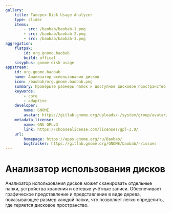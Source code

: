 ```yaml
---
gallery: 
    title: Галерея Disk Usage Analyzer
    type: slider
    items: 
        - src: /baobab/baobab-1.png
        - src: /baobab/baobab-2.png
        - src: /baobab/baobab-3.png
aggregation:
    flatpak: 
        id: org.gnome.baobab
        build: offical
    sisyphus: gnome-disk-usage
appstream:
    id: org.gnome.baobab
    name: Анализатор использования дисков
    icon: /baobab/org.gnome.baobab.png
    summary: Проверьте размеры папок и доступное дисковое пространство
    keywords:
        - core
        - adaptive
    developer: 
        name: GNOME
        avatar: https://gitlab.gnome.org/uploads/-/system/group/avatar/8/gnomelogo.png?width=48
    metadata_license: 
        name: GNU GPLv3
        link: https://choosealicense.com/licenses/gpl-3.0/
    url: 
        homepage: https://apps.gnome.org/ru/Baobab/
        bugtracker: https://gitlab.gnome.org/GNOME/baobab/-/issues
---
```


# Анализатор использования дисков

Анализатор использования дисков может сканировать отдельные папки, устройства хранения и сетевые учётные записи. Обеспечивает графическое представление и представление в виде дерева, показывающее размер каждой папки, что позволяет легко определить, где теряется дисковое пространство.

<AGWGallery />

<!--@include: @apps/_parts/install/content-repo.md-->
<!--@include: @apps/_parts/install/content-flatpak.md-->